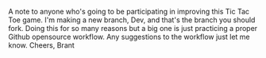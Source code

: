 A note to anyone who's going to be participating in improving this Tic Tac Toe game. I'm making a new branch, Dev, and that's the branch you should fork. Doing this for so many reasons but a big one is just practicing a proper Github opensource workflow. Any suggestions to the workflow just let me know. Cheers, Brant 